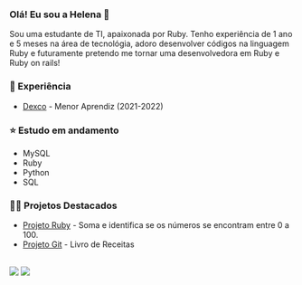 ### Olá! Eu sou a Helena 🌼

Sou uma estudante de TI, apaixonada por Ruby. Tenho experiência de 1 ano e 5 meses na área de tecnológia, adoro desenvolver códigos na linguagem Ruby e futuramente pretendo me tornar uma desenvolvedora em Ruby e Ruby on rails!

### 💬 Experiência

- [Dexco](https://www.dex.co/) - Menor Aprendiz (2021-2022)

### ⭐ Estudo em andamento

- MySQL
- Ruby
- Python
- SQL

### 👨‍💻 Projetos Destacados

- [Projeto Ruby](https://github.com/saashstan/ruby/blob/main/case_soma.rb) - Soma e identifica se os números se encontram entre 0 a 100. 
- [Projeto Git](https://github.com/saashstan/livro-receitas) - Livro de Receitas

<br>
<a target="_blank" href="https://www.linkedin.com/in/helena-de-souza-70bb53249/"><img src="https://img.shields.io/badge/-LinkedIn-0077B5?style=for-the-badge&logo=Linkedin&logoColor=white"></img></a>
<a target="_blank" href="mailto:helenadesouza22@gmail.com"><img src="https://img.shields.io/badge/-Gmail-D14836?style=for-the-badge&logo=Gmail&logoColor=white"></img></a>

<br>
</p> 


<!---
saashstan/saashstan is a ✨ special ✨ repository because its `README.md` (this file) appears on your GitHub profile.
You can click the Preview link to take a look at your changes.
--->
